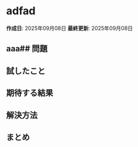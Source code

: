 # adfad

**作成日**: 2025年09月08日
**最終更新**: 2025年09月08日

## aaa## 問題



## 試したこと



## 期待する結果



## 解決方法



## まとめ
